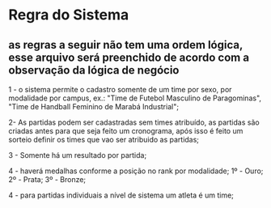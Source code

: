 # Regra do Sistema

## as regras a seguir não tem uma ordem lógica, esse arquivo será preenchido de acordo com a observação da lógica de negócio

1 - o sistema permite o cadastro somente de um time por sexo, por modalidade por campus, ex.: "Time de Futebol Masculino de Paragominas", "Time de Handball Feminino de Marabá Industrial";

2- As partidas podem ser cadastradas sem times atribuído, as partidas são criadas antes para que seja feito um cronograma, após isso é feito um sorteio definir os times que vao ser atribuido as partidas;

3 - Somente há um resultado por partida;

4 - haverá medalhas conforme a posição no rank por modalidade;
1º - Ouro;
2º - Prata;
3º - Bronze;

4 - para partidas individuais a nível de sistema um atleta é um time;